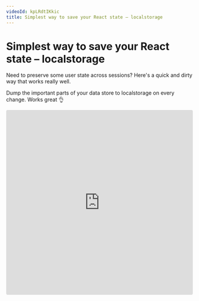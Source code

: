 ```yaml
---
videoId: kpLRdtIKkic
title: Simplest way to save your React state – localstorage
---
```


# Simplest way to save your React state – localstorage

Need to preserve some user state across sessions? Here's a quick and dirty way that works really well.

Dump the important parts of your data store to localstorage on every change. Works great 👌

<iframe src="https://codesandbox.io/embed/qmm9yy109" style="width:100%; height:500px; border:0; border-radius: 4px; overflow:hidden;" sandbox="allow-modals allow-forms allow-popups allow-scripts allow-same-origin"></iframe>
